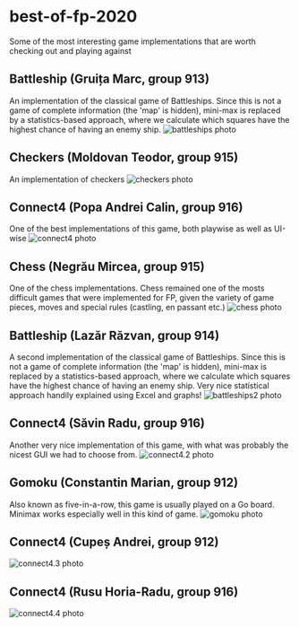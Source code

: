 # best-of-fp-2020
Some of the most interesting game implementations that are worth checking out and playing against

## Battleship (Gruița Marc, group 913)
An implementation of the classical game of Battleships. Since this is not a game of complete information (the 'map' is hidden), mini-max is replaced by a statistics-based approach, where we calculate which squares have the highest chance of having an enemy ship.
![battleships photo](https://github.com/cs-ubbcluj-ro/best-of-fp-2020/blob/main/images/battleships.png?raw=true)

## Checkers (Moldovan Teodor, group 915)
An implementation of checkers
![checkers photo](https://github.com/cs-ubbcluj-ro/best-of-fp-2020/blob/main/images/checkers.png?raw=true)

## Connect4 (Popa Andrei Calin, group 916)
One of the best implementations of this game, both playwise as well as UI-wise
![connect4 photo](https://github.com/cs-ubbcluj-ro/best-of-fp-2020/blob/main/images/connect4-popa-andrei-calin.png?raw=true)
 
## Chess (Negrău Mircea, group 915)
One of the chess implementations. Chess remained one of the mosts difficult games that were implemented for FP, given the variety of game pieces, moves and special rules (castling, en passant etc.)
![chess photo](https://github.com/cs-ubbcluj-ro/best-of-fp-2020/blob/main/images/chess.png?raw=true)

## Battleship (Lazăr Răzvan, group 914)
A second implementation of the classical game of Battleships. Since this is not a game of complete information (the 'map' is hidden), mini-max is replaced by a statistics-based approach, where we calculate which squares have the highest chance of having an enemy ship. Very nice statistical approach handily explained using Excel and graphs!
![battleships2 photo](https://github.com/cs-ubbcluj-ro/best-of-fp-2020/blob/main/images/battleships2.PNG?raw=true)

## Connect4 (Săvin Radu, group 916)
Another very nice implementation of this game, with what was probably the nicest GUI we had to choose from.
![connect4.2 photo](https://github.com/cs-ubbcluj-ro/best-of-fp-2020/blob/main/images/connect4.2.png?raw=true)

## Gomoku (Constantin Marian, group 912)
Also known as five-in-a-row, this game is usually played on a Go board. Minimax works especially well in this kind of game.
![gomoku photo](https://github.com/cs-ubbcluj-ro/best-of-fp-2020/blob/main/images/gomoku.png?raw=true)

## Connect4 (Cupeș Andrei, group 912)
![connect4.3 photo](https://github.com/cs-ubbcluj-ro/best-of-fp-2020/blob/main/images/connect4.3.png?raw=true)

## Connect4 (Rusu Horia-Radu, group 916)
![connect4.4 photo](https://github.com/cs-ubbcluj-ro/best-of-fp-2020/blob/main/images/connect4.4.png?raw=true)
